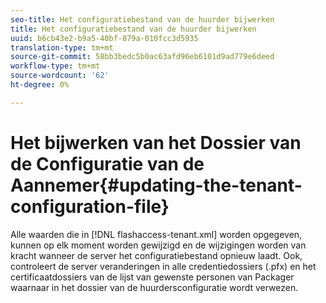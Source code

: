 ```yaml
---
seo-title: Het configuratiebestand van de huurder bijwerken
title: Het configuratiebestand van de huurder bijwerken
uuid: b6cb43e2-b9a5-40bf-879a-010fcc3d5935
translation-type: tm+mt
source-git-commit: 58bb3bedc5b0ac63afd96eb6101d9ad779e6deed
workflow-type: tm+mt
source-wordcount: '62'
ht-degree: 0%

---
```



# Het bijwerken van het Dossier van de Configuratie van de Aannemer{#updating-the-tenant-configuration-file}

Alle waarden die in [!DNL flashaccess-tenant.xml] worden opgegeven, kunnen op elk moment worden gewijzigd en de wijzigingen worden van kracht wanneer de server het configuratiebestand opnieuw laadt. Ook, controleert de server veranderingen in alle credentiedossiers (.pfx) en het certificaatdossiers van de lijst van gewenste personen van Packager waarnaar in het dossier van de huurdersconfiguratie wordt verwezen.

